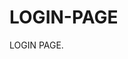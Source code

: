 # LOGIN-PAGE                                             
LOGIN PAGE.
                                                            
